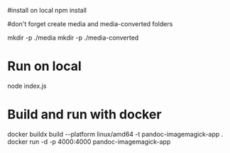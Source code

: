 #install on local
npm install

#don't forget create media and media-converted folders

mkdir  -p ./media
mkdir  -p ./media-converted

# Run on local

node index.js

# Build and run with docker
docker buildx build --platform linux/amd64 -t pandoc-imagemagick-app .
docker run -d -p 4000:4000 pandoc-imagemagick-app

